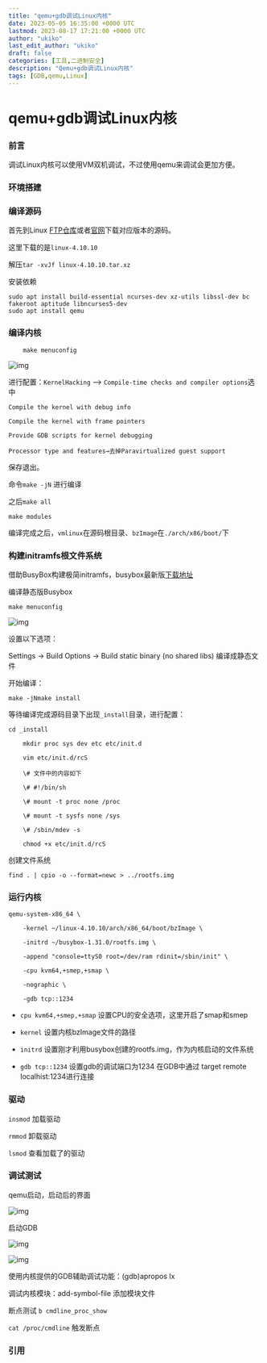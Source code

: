 ```yaml
---
title: "qemu+gdb调试Linux内核"
date: 2023-05-05 16:35:00 +0000 UTC
lastmod: 2023-08-17 17:21:00 +0000 UTC
author: "ukiko"
last_edit_author: "ukiko"
draft: false
categories: [工具,二进制安全]
description: "Qemu+gdb调试Linux内核"
tags: [GDB,qemu,Linux]
---
```


# qemu+gdb调试Linux内核

### 前言

调试Linux内核可以使用VM双机调试，不过使用qemu来调试会更加方便。

### 环境搭建

### 编译源码

首先到Linux [FTP仓库](https://mirrors.edge.kernel.org/pub/linux/kernel/v4.x/)或者[官网](https://www.kernel.org/)下载对应版本的源码。

这里下载的是`linux-4.10.10`

解压`tar -xvJf linux-4.10.10.tar.xz`

安装依赖

```shell
sudo apt install build-essential ncurses-dev xz-utils libssl-dev bc fakeroot aptitude libncurses5-dev
sudo apt install qemu
```

### 编译内核

```shell
    make menuconfig
```

![img](https://my-md.oss-cn-shenzhen.aliyuncs.com/20190828152106.png)

进行配置：`KernelHacking` —> `Compile-time checks and compiler options`选中

```plain text
Compile the kernel with debug info
```

```plain text
Compile the kernel with frame pointers
```

```plain text
Provide GDB scripts for kernel debugging
```

```plain text
Processor type and features→去掉Paravirtualized guest support
```

保存退出。

命令`make -jN` 进行编译

之后`make all`

```plain text
make modules
```

编译完成之后，`vmlinux`在源码根目录、`bzImage`在`./arch/x86/boot/`下

### 构建initramfs根文件系统

借助BusyBox构建极简initramfs，busybox最新版[下载地址](https://busybox.net/downloads/)

编译静态版Busybox

```plain text
make menuconfig
```

![img](https://my-md.oss-cn-shenzhen.aliyuncs.com/20190828160608.png)

设置以下选项：

Settings -> Build Options -> Build static binary (no shared libs) 编译成静态文件

开始编译：

```shell
make -jNmake install
```

等待编译完成源码目录下出现`_install`目录，进行配置：

```shell
cd _install

    mkdir proc sys dev etc etc/init.d

    vim etc/init.d/rcS

    \# 文件中的内容如下

    \# #!/bin/sh

    \# mount -t proc none /proc

    \# mount -t sysfs none /sys

    \# /sbin/mdev -s

    chmod +x etc/init.d/rcS
```

创建文件系统

```shell
find . | cpio -o --format=newc > ../rootfs.img
```

### 运行内核

```shell
qemu-system-x86_64 \

    -kernel ~/linux-4.10.10/arch/x86_64/boot/bzImage \

    -initrd ~/busybox-1.31.0/rootfs.img \

    -append "console=ttyS0 root=/dev/ram rdinit=/sbin/init" \

    -cpu kvm64,+smep,+smap \

    -nographic \

    -gdb tcp::1234
```

- `cpu kvm64,+smep,+smap` 设置CPU的安全选项，这里开启了smap和smep

- `kernel` 设置内核bzImage文件的路径

- `initrd` 设置刚才利用busybox创建的rootfs.img，作为内核启动的文件系统

- `gdb tcp::1234` 设置gdb的调试端口为1234 在GDB中通过 target remote localhist:1234进行连接

### 驱动

`insmod` 加载驱动

`rmmod` 卸载驱动

`lsmod` 查看加载了的驱动

### 调试测试

qemu启动，启动后的界面

![img](https://my-md.oss-cn-shenzhen.aliyuncs.com/20190828162012.png)

启动GDB

![img](https://my-md.oss-cn-shenzhen.aliyuncs.com/20190828164008.png)

![img](https://my-md.oss-cn-shenzhen.aliyuncs.com/20190828164103.png)

使用内核提供的GDB辅助调试功能：(gdb)apropos lx

调试内核模块：add-symbol-file 添加模块文件

断点测试 `b cmdline_proc_show`

`cat /proc/cmdline` 触发断点

### 引用

